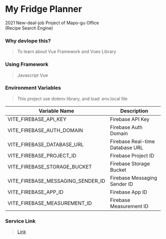# My Fridge Planner

<p>
2021 New-deal-job Project of Mapo-gu Office<br/>
(Recipe Search Engine)
</p>

### Why devlope this?

> To learn about Vue Framework and Vuex Library

### Using Framework

> Javascript
> Vue

### Environment Variables

> This project use dotenv library, and load .env.local file

| Variable Name                     | Description                     |
| --------------------------------- | ------------------------------- |
| VITE_FIREBASE_API_KEY             | Firebase API Key                |
| VITE_FIREBASE_AUTH_DOMAIN         | Firebase Auth Domain            |
| VITE_FIREBASE_DATABASE_URL        | Firebase Real-time Database URL |
| VITE_FIREBASE_PROJECT_ID          | Firebase Project ID             |
| VITE_FIREBASE_STORAGE_BUCKET      | Firebase Storage Bucket         |
| VITE_FIREBASE_MESSAGING_SENDER_ID | Firebase Messaging Sender ID    |
| VITE_FIREBASE_APP_ID              | Firebase App ID                 |
| VITE_FIREBASE_MEASUREMENT_ID      | Firebase Measurement ID         |

### Service Link

> [Link](https://my-fridge-planner.pages.dev)
